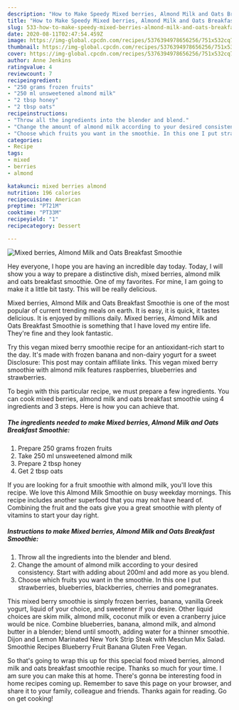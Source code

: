 ```yaml
---
description: "How to Make Speedy Mixed berries, Almond Milk and Oats Breakfast Smoothie"
title: "How to Make Speedy Mixed berries, Almond Milk and Oats Breakfast Smoothie"
slug: 533-how-to-make-speedy-mixed-berries-almond-milk-and-oats-breakfast-smoothie
date: 2020-08-11T02:47:54.459Z
image: https://img-global.cpcdn.com/recipes/5376394978656256/751x532cq70/mixed-berries-almond-milk-and-oats-breakfast-smoothie-recipe-main-photo.jpg
thumbnail: https://img-global.cpcdn.com/recipes/5376394978656256/751x532cq70/mixed-berries-almond-milk-and-oats-breakfast-smoothie-recipe-main-photo.jpg
cover: https://img-global.cpcdn.com/recipes/5376394978656256/751x532cq70/mixed-berries-almond-milk-and-oats-breakfast-smoothie-recipe-main-photo.jpg
author: Anne Jenkins
ratingvalue: 4
reviewcount: 7
recipeingredient:
- "250 grams frozen fruits"
- "250 ml unsweetened almond milk"
- "2 tbsp honey"
- "2 tbsp oats"
recipeinstructions:
- "Throw all the ingredients into the blender and blend."
- "Change the amount of almond milk according to your desired consistency. Start with adding about 200ml and add more as you blend."
- "Choose which fruits you want in the smoothie. In this one I put strawberries, blueberries, blackberries, cherries and pomegranates."
categories:
- Recipe
tags:
- mixed
- berries
- almond

katakunci: mixed berries almond 
nutrition: 196 calories
recipecuisine: American
preptime: "PT21M"
cooktime: "PT33M"
recipeyield: "1"
recipecategory: Dessert

---
```



![Mixed berries, Almond Milk and Oats Breakfast Smoothie](https://img-global.cpcdn.com/recipes/5376394978656256/751x532cq70/mixed-berries-almond-milk-and-oats-breakfast-smoothie-recipe-main-photo.jpg)

Hey everyone, I hope you are having an incredible day today. Today, I will show you a way to prepare a distinctive dish, mixed berries, almond milk and oats breakfast smoothie. One of my favorites. For mine, I am going to make it a little bit tasty. This will be really delicious.

Mixed berries, Almond Milk and Oats Breakfast Smoothie is one of the most popular of current trending meals on earth. It is easy, it is quick, it tastes delicious. It is enjoyed by millions daily. Mixed berries, Almond Milk and Oats Breakfast Smoothie is something that I have loved my entire life. They're fine and they look fantastic.

Try this vegan mixed berry smoothie recipe for an antioxidant-rich start to the day. It&#39;s made with frozen banana and non-dairy yogurt for a sweet Disclosure: This post may contain affiliate links. This vegan mixed berry smoothie with almond milk features raspberries, blueberries and strawberries.


To begin with this particular recipe, we must prepare a few ingredients. You can cook mixed berries, almond milk and oats breakfast smoothie using 4 ingredients and 3 steps. Here is how you can achieve that.

<!--inarticleads1-->

##### The ingredients needed to make Mixed berries, Almond Milk and Oats Breakfast Smoothie:

1. Prepare 250 grams frozen fruits
1. Take 250 ml unsweetened almond milk
1. Prepare 2 tbsp honey
1. Get 2 tbsp oats


If you are looking for a fruit smoothie with almond milk, you&#39;ll love this recipe. We love this Almond Milk Smoothie on busy weekday mornings. This recipe includes another superfood that you may not have heard of. Combining the fruit and the oats give you a great smoothie with plenty of vitamins to start your day right. 

<!--inarticleads2-->

##### Instructions to make Mixed berries, Almond Milk and Oats Breakfast Smoothie:

1. Throw all the ingredients into the blender and blend.
1. Change the amount of almond milk according to your desired consistency. Start with adding about 200ml and add more as you blend.
1. Choose which fruits you want in the smoothie. In this one I put strawberries, blueberries, blackberries, cherries and pomegranates.


This mixed berry smoothie is simply frozen berries, banana, vanilla Greek yogurt, liquid of your choice, and sweetener if you desire. Other liquid choices are skim milk, almond milk, coconut milk or even a cranberry juice would be nice. Combine blueberries, banana, almond milk, and almond butter in a blender; blend until smooth, adding water for a thinner smoothie. Dijon and Lemon Marinated New York Strip Steak with Mesclun Mix Salad. Smoothie Recipes Blueberry Fruit Banana Gluten Free Vegan. 

So that's going to wrap this up for this special food mixed berries, almond milk and oats breakfast smoothie recipe. Thanks so much for your time. I am sure you can make this at home. There's gonna be interesting food in home recipes coming up. Remember to save this page on your browser, and share it to your family, colleague and friends. Thanks again for reading. Go on get cooking!
